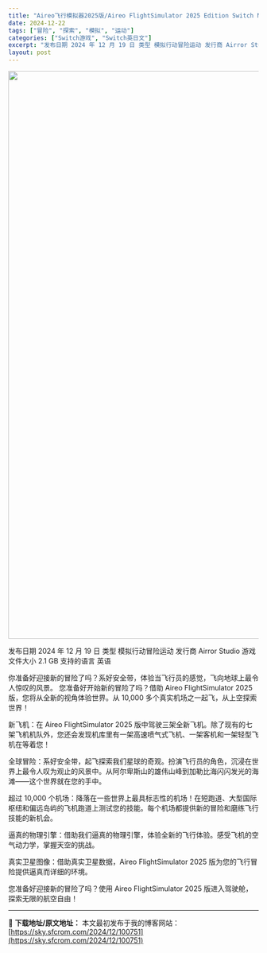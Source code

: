 ```yaml
---
title: "Aireo飞行模拟器2025版/Aireo FlightSimulator 2025 Edition Switch NSP英文"
date: 2024-12-22
tags: ["冒险", "探索", "模拟", "运动"]
categories: ["Switch游戏", "Switch英日文"]
excerpt: "发布日期 2024 年 12 月 19 日 类型 模拟行动冒险运动 发行商 Airror Studio 游戏文件大小 2.1 GB 支持的语言 英语 你准备好迎接新的冒险了吗？系好安全带，体验当飞行员的感觉，飞向地球上最令人惊叹的风景。 您准备好开始新的冒险了吗？借助 Aireo FlightSim&hellip;"
layout: post
---
```


<img class="aligncenter size-full wp-image-100752" src="https://sky.sfcrom.com/wp-content/uploads/2024/12/2024122208392890.webp" alt="" width="700" height="1142" />

发布日期 2024 年 12 月 19 日
类型 模拟行动冒险运动
发行商 Airror Studio
游戏文件大小 2.1 GB
支持的语言 英语

你准备好迎接新的冒险了吗？系好安全带，体验当飞行员的感觉，飞向地球上最令人惊叹的风景。
您准备好开始新的冒险了吗？借助 Aireo FlightSimulator 2025 版，您将从全新的视角体验世界。从 10,000 多个真实机场之一起飞，从上空探索世界！

新飞机：在 Aireo FlightSimulator 2025 版中驾驶三架全新飞机。除了现有的七架飞机机队外，您还会发现机库里有一架高速喷气式飞机、一架客机和一架轻型飞机在等着您！

全球冒险：系好安全带，起飞探索我们星球的奇观。扮演飞行员的角色，沉浸在世界上最令人叹为观止的风景中。从阿尔卑斯山的雄伟山峰到加勒比海闪闪发光的海滩——这个世界就在您的手中。

超过 10,000 个机场：降落在一些世界上最具标志性的机场！在短跑道、大型国际枢纽和偏远岛屿的飞机跑道上测试您的技能。每个机场都提供新的冒险和磨练飞行技能的新机会。

逼真的物理引擎：借助我们逼真的物理引擎，体验全新的飞行体验。感受飞机的空气动力学，掌握天空的挑战。

真实卫星图像：借助真实卫星数据，Aireo FlightSimulator 2025 版为您的飞行冒险提供逼真而详细的环境。

您准备好迎接新的冒险了吗？使用 Aireo FlightSimulator 2025 版进入驾驶舱，探索无限的航空自由！

---
📖 **下载地址/原文地址：** 本文最初发布于我的博客网站：[https://sky.sfcrom.com/2024/12/100751](https://sky.sfcrom.com/2024/12/100751)
